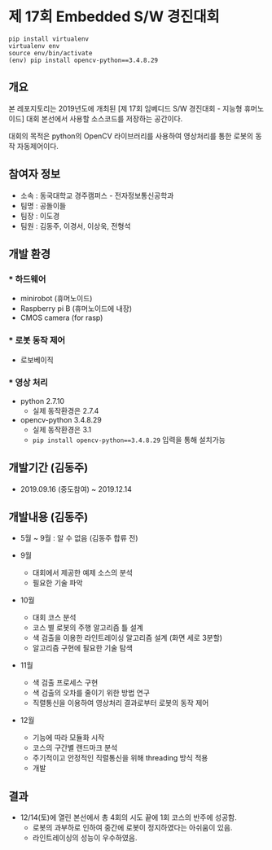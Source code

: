 # 제 17회 Embedded S/W 경진대회

```shell
pip install virtualenv
virtualenv env
source env/bin/activate
(env) pip install opencv-python==3.4.8.29
```

## 개요
본 레포지토리는 2019년도에 개최된 [제 17회 임베디드 S/W 경진대회 - 지능형 휴머노이드] 대회 본선에서 사용할 소스코드를 저장하는 공간이다.

대회의 목적은 python의 OpenCV 라이브러리를 사용하여 영상처리를 통한 로봇의 동작 자동제어이다.


## 참여자 정보
* 소속 : 동국대학교 경주캠퍼스 - 전자정보통신공학과
* 팀명 : 공돌이들
* 팀장 : 이도경
* 팀원 : 김동주, 이경서, 이상욱, 전형석

## 개발 환경

### * 하드웨어
* minirobot (휴머노이드)
* Raspberry pi B (휴머노이드에 내장)
* CMOS camera (for rasp)
### * 로봇 동작 제어
* 로보베이직

### * 영상 처리
* python 2.7.10
    * 실제 동작환경은 2.7.4
* opencv-python 3.4.8.29
    * 실제 동작환경은 3.1
    * `pip install opencv-python==3.4.8.29` 입력을 통해 설치가능


## 개발기간 (김동주)

* 2019.09.16 (중도참여) ~ 2019.12.14

## 개발내용 (김동주)
* 5월 ~ 9월 : 알 수 없음 (김동주 합류 전)

* 9월
    * 대회에서 제공한 예제 소스의 분석
    * 필요한 기술 파악
* 10월
    * 대회 코스 분석
    * 코스 별 로봇의 주행 알고리즘 틀 설계
    * 색 검출을 이용한 라인트레이싱 알고리즘 설계 (화면 세로 3분할)
    * 알고리즘 구현에 필요한 기술 탐색
* 11월
    * 색 검출 프로세스 구현
    * 색 검출의 오차를 줄이기 위한 방법 연구
    * 직렬통신을 이용하여 영상처리 결과로부터 로봇의 동작 제어
* 12월
    * 기능에 따라 모듈화 시작
    * 코스의 구간별 랜드마크 분석
    * 주기적이고 안정적인 직렬통신을 위해 threading 방식 적용
    * 개발

## 결과
* 12/14(토)에 열린 본선에서 총 4회의 시도 끝에 1회 코스의 반주에 성공함.
    * 로봇의 과부하로 인하여 중간에 로봇이 정지하였다는 아쉬움이 있음.
    * 라인트레이싱의 성능이 우수하였음.